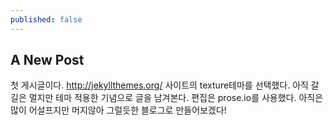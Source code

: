 ```yaml
---
published: false
---
```

## A New Post

첫 게시글이다.
http://jekyllthemes.org/ 사이트의 texture테마를 선택했다. 
아직 갈길은 멀지만 테마 적용한 기념으로 글을 남겨본다.
편집은 prose.io를 사용했다.
아직은 많이 어설프지만 머지않아 그럴듯한 블로그로 만들어보겠다!
